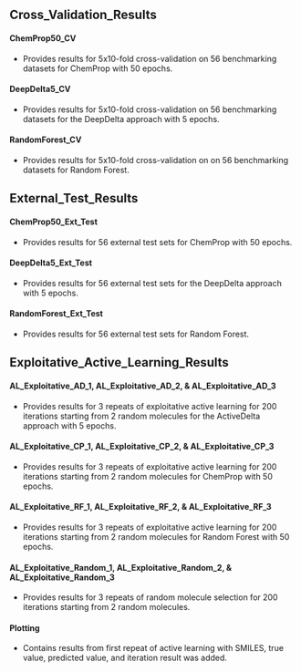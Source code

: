 ## Cross_Validation_Results

#### ChemProp50_CV
* Provides results for 5x10-fold cross-validation on 56 benchmarking datasets for ChemProp with 50 epochs.

#### DeepDelta5_CV
* Provides results for 5x10-fold cross-validation on 56 benchmarking datasets for the DeepDelta approach with 5 epochs.

#### RandomForest_CV
* Provides results for 5x10-fold cross-validation on on 56 benchmarking datasets for Random Forest.



## External_Test_Results

#### ChemProp50_Ext_Test
* Provides results for 56 external test sets for ChemProp with 50 epochs.

#### DeepDelta5_Ext_Test
* Provides results for 56 external test sets for the DeepDelta approach with 5 epochs.

#### RandomForest_Ext_Test
* Provides results for 56 external test sets for Random Forest.

  

## Exploitative_Active_Learning_Results

#### AL_Exploitative_AD_1, AL_Exploitative_AD_2, & AL_Exploitative_AD_3
* Provides results for 3 repeats of exploitative active learning for 200 iterations starting from 2 random molecules for the ActiveDelta approach with 5 epochs.

#### AL_Exploitative_CP_1, AL_Exploitative_CP_2, & AL_Exploitative_CP_3
* Provides results for 3 repeats of exploitative active learning for 200 iterations starting from 2 random molecules for ChemProp with 50 epochs.

#### AL_Exploitative_RF_1, AL_Exploitative_RF_2, & AL_Exploitative_RF_3
* Provides results for 3 repeats of exploitative active learning for 200 iterations starting from 2 random molecules for Random Forest with 50 epochs.

#### AL_Exploitative_Random_1, AL_Exploitative_Random_2, & AL_Exploitative_Random_3
* Provides results for 3 repeats of random molecule selection for 200 iterations starting from 2 random molecules.

#### Plotting
* Contains results from first repeat of active learning with SMILES, true value, predicted value, and iteration result was added.
